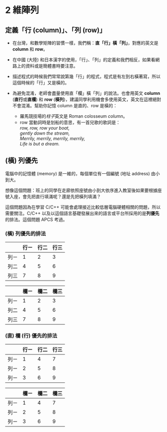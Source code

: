 # 2 維陣列

## 定義「行 (column)」、「列 (row)」

- 在台灣，和數學矩陣的習慣一樣，我們稱：**直「行」橫「列」**，對應的英文是 **column** 和 **row**。  

- 在中國 (大陸) 和日本漢字的使用，「行」、「列」的定義和我們相反，如果看網路上的資料或是簡體書時要注意。  
  
- 描述程式的時候我們常常說第幾「行」的程式，程式是有左到右橫著寫，所以這個時候的「行」又是橫的。  
  
- 為避免混淆，老師會盡量使用直「欄」橫「列」的說法。也會用英文 **column** (**直行**或**直欄**) 和 **row** (**橫列**)，建議同學利用機會多使用英文，英文在這裡絕對不會混淆。幫助你記憶 column 是直的、row 是橫的：
  - 羅馬競技場的*柱子*英文是 Roman colosseum *column*。
  - row 當動詞時是划船的意思，有一首兒歌的歌詞是：  
    *row, row, row your boat,*  
    *gently down the stream,*  
    *Merrily, merrily, merrily, merrily,*  
    *Life is but a dream.*  

## (橫) 列優先

電腦中的記憶體 (memory) 是一維的，每個單位有一個編號 (地址 address) 由小到大。  

想像這個問題：班上的同學在走廊依照座號由小到大依序進入教室後如果要根據座號入座，會先把直行填滿呢？還是先把橫列填滿？  

這個問題因為在學習 C/C++ 可能會處理接近比較低層電腦硬體相關的問題，所以需要關注。C/C++ 以及以這個語言基礎發展出來的語言或平台所採用的是**列優先**的排法。這個問題 APCS 考過。

### (橫) 列優先的排法

|     | 行ㄧ | 行二 | 行三 |
| :-: | --- | --- | --- |
|  列ㄧ | 1   | 2   | 3   |
|  列二 | 4   | 5   | 6   |
|  列三 | 7   | 8   | 9   |

|     | 欄ㄧ | 欄二 | 欄三 |
| :-: | --- | --- | --- |
|  列ㄧ | 1   | 2   | 3   |
|  列二 | 4   | 5   | 6   |
|  列三 | 7   | 8   | 9   |

### (直) 欄 (行) 優先的排法

|     | 行ㄧ | 行二 | 行三 |
| :-: | --- | --- | --- |
|  列ㄧ  | 1   | 4   | 7   |
|  列ㄧ  | 2   | 5   | 8   |
|  列ㄧ  | 3   | 6   | 9   |

|     | 欄ㄧ | 欄二 | 欄三 |
| :-: | --- | --- | --- |
|  列ㄧ  | 1   | 4   | 7   |
|  列ㄧ  | 2   | 5   | 8   |
|  列ㄧ  | 3   | 6   | 9   |
